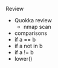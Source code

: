 Review
* Quokka review
  * nmap scan
* comparisons
* if a == b
* if a not in b
* if a != b
* lower()